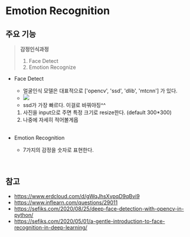 # Emotion Recognition

## 주요 기능

> **감정인식과정**
>  1. Face Detect
>  2. Emotion Recognize

- Face Detect
  - 얼굴인식 모델은 대표적으로 ['opencv', 'ssd', 'dlib', 'mtcnn'] 가 있다.
  - <img src="https://i0.wp.com/sefiks.com/wp-content/uploads/2020/08/face-detector-perf.png?resize=768%2C422&ssl=1">
  - ssd가 가장 빠르다. 이걸로 바꿔야징^^
  1. 사진을 input으로 주면 특정 크기로 resize한다. (default 300*300)
  2. 나중에 자세히 적어볼게욥
  <br>

- Emotion Recognition
  - 7가지의 감정을 숫자로 표현한다.

<br>

## 참고

- https://www.erdcloud.com/d/gWqJhsXvpqD9qBvi9
- https://www.inflearn.com/questions/29011
- https://sefiks.com/2020/08/25/deep-face-detection-with-opencv-in-python/
- https://sefiks.com/2020/05/01/a-gentle-introduction-to-face-recognition-in-deep-learning/ 
